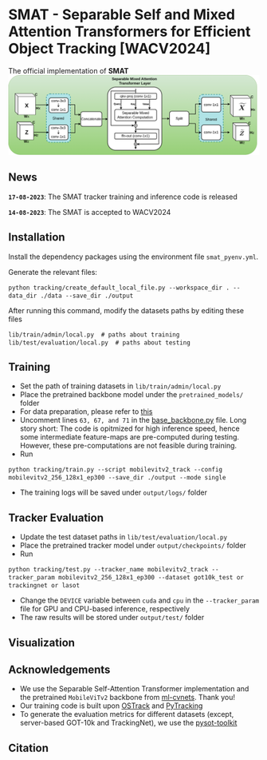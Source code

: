 # SMAT - Separable Self and Mixed Attention Transformers for Efficient Object Tracking [WACV2024]
The official implementation of **SMAT** 
![SMAT_block](assets/SMAT_block.png)

## News
**`17-08-2023`**: The SMAT tracker training and inference code is released

**`14-08-2023`**: The SMAT is accepted to WACV2024

## Installation

Install the dependency packages using the environment file `smat_pyenv.yml`.

Generate the relevant files:
```
python tracking/create_default_local_file.py --workspace_dir . --data_dir ./data --save_dir ./output
```
After running this command, modify the datasets paths by editing these files
```
lib/train/admin/local.py  # paths about training
lib/test/evaluation/local.py  # paths about testing
```

## Training

* Set the path of training datasets in `lib/train/admin/local.py`
* Place the pretrained backbone model under the `pretrained_models/` folder
* For data preparation, please refer to [this](https://github.com/botaoye/OSTrack/tree/main)
* Uncomment lines `63, 67, and 71` in the [base_backbone.py](https://github.com/goutamyg/SMAT/blob/main/lib/models/mobilevit_track/base_backbone.py) file. 
Long story short: The code is opitmized for high inference speed, hence some intermediate feature-maps are pre-computed during testing. However, these pre-computations are not feasible during training. 
* Run
```
python tracking/train.py --script mobilevitv2_track --config mobilevitv2_256_128x1_ep300 --save_dir ./output --mode single
```
* The training logs will be saved under `output/logs/` folder

## Tracker Evaluation

* Update the test dataset paths in `lib/test/evaluation/local.py`
* Place the pretrained tracker model under `output/checkpoints/` folder 
* Run
```
python tracking/test.py --tracker_name mobilevitv2_track --tracker_param mobilevitv2_256_128x1_ep300 --dataset got10k_test or trackingnet or lasot
```
* Change the `DEVICE` variable between `cuda` and `cpu` in the `--tracker_param` file for GPU and CPU-based inference, respectively  
* The raw results will be stored under `output/test/` folder

## Visualization

## Acknowledgements
* We use the Separable Self-Attention Transformer implementation and the pretrained `MobileViTv2` backbone from [ml-cvnets](https://github.com/apple/ml-cvnets). Thank you!
* Our training code is built upon [OSTrack](https://github.com/botaoye/OSTrack) and [PyTracking](https://github.com/visionml/pytracking)
* To generate the evaluation metrics for different datasets (except, server-based GOT-10k and TrackingNet), we use the [pysot-toolkit](https://github.com/StrangerZhang/pysot-toolkit)

## Citation
